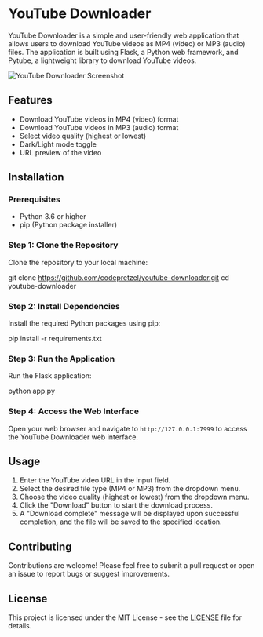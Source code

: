# YouTube Downloader

YouTube Downloader is a simple and user-friendly web application that allows users to download YouTube videos as MP4 (video) or MP3 (audio) files. The application is built using Flask, a Python web framework, and Pytube, a lightweight library to download YouTube videos.

![YouTube Downloader Screenshot](screenshot.png)

## Features

- Download YouTube videos in MP4 (video) format
- Download YouTube videos in MP3 (audio) format
- Select video quality (highest or lowest)
- Dark/Light mode toggle
- URL preview of the video

## Installation

### Prerequisites

- Python 3.6 or higher
- pip (Python package installer)

### Step 1: Clone the Repository

Clone the repository to your local machine:

git clone https://github.com/codepretzel/youtube-downloader.git
cd youtube-downloader


### Step 2: Install Dependencies

Install the required Python packages using pip:

pip install -r requirements.txt


### Step 3: Run the Application

Run the Flask application:

python app.py


### Step 4: Access the Web Interface

Open your web browser and navigate to `http://127.0.0.1:7999` to access the YouTube Downloader web interface.

## Usage

1. Enter the YouTube video URL in the input field.
2. Select the desired file type (MP4 or MP3) from the dropdown menu.
3. Choose the video quality (highest or lowest) from the dropdown menu.
4. Click the "Download" button to start the download process.
5. A "Download complete" message will be displayed upon successful completion, and the file will be saved to the specified location.

## Contributing

Contributions are welcome! Please feel free to submit a pull request or open an issue to report bugs or suggest improvements.

## License

This project is licensed under the MIT License - see the [LICENSE](LICENSE) file for details.